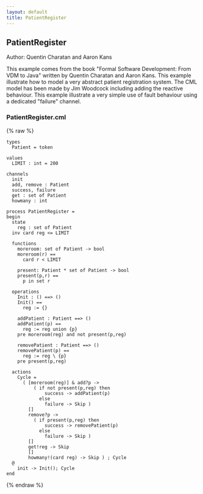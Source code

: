 ```yaml
---
layout: default
title: PatientRegister
---
```


## PatientRegister
Author: Quentin Charatan and Aaron Kans


This example comes from the book "Formal Software Development: From VDM to Java" 
written by Quentin Charatan and Aaron Kans. This example illustrate how to model 
a very abstract patient registration system. The CML model has been made by Jim 
Woodcock including adding the reactive behaviour. This example illustrate a very 
simple use of fault behaviour using a dedicated "failure" channel.


### PatientRegister.cml

{% raw %}
~~~
types
  Patient = token
  
values
  LIMIT : int = 200

channels
  init
  add, remove : Patient
  success, failure
  get : set of Patient
  howmany : int

process PatientRegister =
begin
  state
    reg : set of Patient
  inv card reg <= LIMIT

  functions
    moreroom: set of Patient -> bool
    moreroom(r) ==
      card r < LIMIT

    present: Patient * set of Patient -> bool
    present(p,r) ==
      p in set r

  operations
    Init : () ==> ()
    Init() ==
      reg := {}

    addPatient : Patient ==> ()
    addPatient(p) ==
      reg := reg union {p}
    pre moreroom(reg) and not present(p,reg)  

    removePatient : Patient ==> ()
    removePatient(p) ==
      reg := reg \ {p}
    pre present(p,reg)

  actions
    Cycle =
      ( [moreroom(reg)] & add?p -> 
          ( if not present(p,reg) then
              success -> addPatient(p)
            else
              failure -> Skip )
        []
        remove?p ->
          ( if present(p,reg) then
              success -> removePatient(p)
            else
              failure -> Skip )
        []
        get!reg -> Skip
        []
        howmany!(card reg) -> Skip ) ; Cycle
  @
    init -> Init(); Cycle
end
~~~
{% endraw %}

